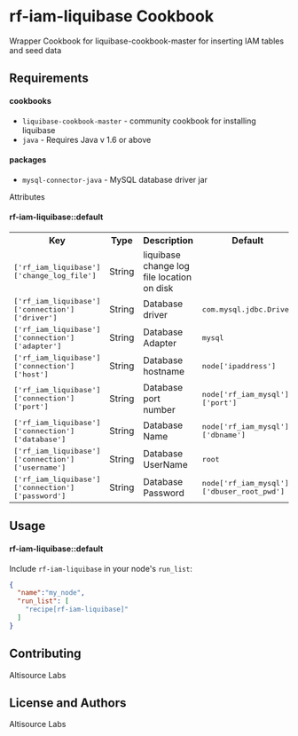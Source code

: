 rf-iam-liquibase Cookbook
=========================
Wrapper Cookbook for liquibase-cookbook-master for inserting IAM tables and seed data 


Requirements
------------

#### cookbooks
- `liquibase-cookbook-master` - community cookbook for installing liquibase
- `java` - Requires Java v 1.6 or above

#### packages
- `mysql-connector-java` - MySQL database driver jar


Attributes
#### rf-iam-liquibase::default
<table>
  <tr>
    <th>Key</th>
    <th>Type</th>
    <th>Description</th>
    <th>Default</th>
  </tr>
  <tr>
    <td><tt>['rf_iam_liquibase']['change_log_file']</tt></td>
    <td>String</td>
    <td>liquibase change log file location on disk </td>
    <td><tt></tt></td>
  </tr>
  <tr>
    <td><tt>['rf_iam_liquibase']['connection']['driver']</tt></td>
    <td>String</td>
    <td>Database driver </td>
    <td><tt>com.mysql.jdbc.Driver</tt></td>
  </tr>
  <tr>
    <td><tt>['rf_iam_liquibase']['connection']['adapter']</tt></td>
    <td>String</td>
    <td>Database Adapter </td>
    <td><tt>mysql</tt></td>
  </tr>
  <tr>
    <td><tt>['rf_iam_liquibase']['connection']['host']</tt></td>
    <td>String</td>
    <td>Database hostname </td>
    <td><tt>node['ipaddress']</tt></td>
  </tr>
  <tr>
    <td><tt>['rf_iam_liquibase']['connection']['port']</tt></td>
    <td>String</td>
    <td>Database port number </td>
    <td><tt>node['rf_iam_mysql']['port']</tt></td>
  </tr>
  <tr>
    <td><tt>['rf_iam_liquibase']['connection']['database']</tt></td>
    <td>String</td>
    <td>Database Name </td>
    <td><tt>node['rf_iam_mysql']['dbname']</tt></tt></td>
  </tr>
  <tr>
    <td><tt>['rf_iam_liquibase']['connection']['username']</tt></td>
    <td>String</td>
    <td>Database UserName </td>
    <td><tt>root</tt></td>
  </tr>
  <tr>
    <td><tt>['rf_iam_liquibase']['connection']['password']</tt></td>
    <td>String</td>
    <td>Database Password </td>
    <td><tt>node['rf_iam_mysql']['dbuser_root_pwd']</tt></td>
  </tr>
    
</table>


Usage
-----
#### rf-iam-liquibase::default

Include `rf-iam-liquibase` in your node's `run_list`:

```json
{
  "name":"my_node",
  "run_list": [
    "recipe[rf-iam-liquibase]"
  ]
}
```

Contributing
------------
Altisource Labs

License and Authors
-------------------
Altisource Labs
